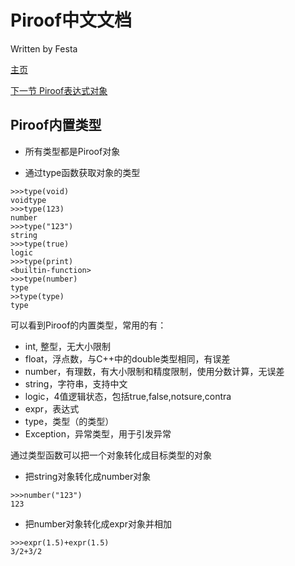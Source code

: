 # Piroof中文文档
Written by Festa

[主页](../Piroof中文文档.md)

[下一节 Piroof表达式对象](./Piroof/PirExpr.md)

## Piroof内置类型
- 所有类型都是Piroof对象

- 通过type函数获取对象的类型

```
>>>type(void)
voidtype
>>>type(123)
number
>>>type("123")
string
>>>type(true)
logic
>>>type(print)
<builtin-function>
>>>type(number)
type
>>type(type)
type
```

可以看到Piroof的内置类型，常用的有：
- int, 整型，无大小限制
- float，浮点数，与C++中的double类型相同，有误差
- number，有理数，有大小限制和精度限制，使用分数计算，无误差
- string，字符串，支持中文
- logic，4值逻辑状态，包括true,false,notsure,contra
- expr，表达式
- type，类型（的类型）
- Exception，异常类型，用于引发异常

通过类型函数可以把一个对象转化成目标类型的对象
- 把string对象转化成number对象
```
>>>number("123")
123
```
- 把number对象转化成expr对象并相加
```
>>>expr(1.5)+expr(1.5)
3/2+3/2
```

